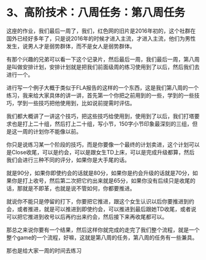 # 3、高阶技术：八周任务：第八周任务

这座的作业，我们最后一周了，我们，红色网的旧片是2016年初的，这个社群在国外已经好多年了，只是说2016年的时候才进入主流，才进入主流，他们为男性发生，说男人才是弱势群体，而不是女人是弱势群体。

有那个兴趣的兄弟可以看一下这个记录片，然后最后一周，我们最后一周，第八周是叫做安排计划，安排计划就是把我们前面级周的练习使用到了以后，然后我们去进行一个。

进行写一个例子大概于类似于FLA报告的这样的一个东西，这是我们第八周的一个练习，我来给大家具体的讲一讲，首先第一个你把之前用到的一些，学到的一些技巧，学到一些技巧把他使用到，比如说前提需时评估。

我们都大概讲了一讲这个技巧，把这些技巧给使用到，使用到了以后，我们打塔要求也是打上二十组，然后打上二十组，写小节，150字小节印象最深刻的三组，但是这一周的计划你不能像以前。

你只是说练习某一个阶段的技巧，而是你要像一个最终的计划卖进，这个计划可以是Close收尾，可以是约会，可以是跟女生TD上床，可以是完成升级都算，然后我们会进行三种不同的评分，如果你是大手尾的话。

就是90分，如果你即使约会的话就是80分，如果你是约会升级的话就是70分，如果你是打上收号，然后第二次把它约出来就是65分，如果你没有后续只是收尾的话，那就是不即革，也就是说不管如何，你都要推进。

就说你不能只是停留的打下，你要把它推进，跟这个女生认识以后你要推进到约会，或者推进，就是可以推进到即使约会，可以推进到最后跟她TD收尾，或者说可以把它推进到收号以后再约出来约会，然后接下来再收尾都可以。

那总之来说你要有一个结果，然后这样你就完成的走完了我们整个流程，就是一个整个game的一个流程，好嘛，这就是第八周的任务，第八周的任务有一些兼具。

那也是给大家一周的时间去练习